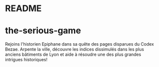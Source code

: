 # README

# the-serious-game

Rejoins l'historien Epiphane dans sa quête des pages disparues du Codex Bezae.
Arpente la ville, découvre les indices dissimulés dans les plus anciens bâtiments de Lyon et aide à résoudre une des plus grandes intrigues historiques! 
